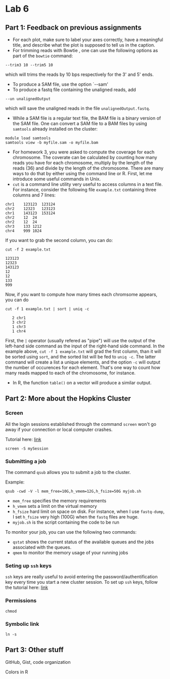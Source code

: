 # Lab 6

## Part 1: Feedback on previous assignments

- For each plot, make sure to label your axes correctly, have a meaningful title, and describe what the plot is supposed to tell us in the caption. 
- For trimming reads with Bowtie , one can use the following options as part of the `bowtie` command:
```
--trim3 10 --trim5 10 
```
which will trims the reads by 10 bps respectively for the 3' and 5' ends. 
- To produce a SAM file, use the option `--sam'
- To produce a fastq file containing the unaligned reads, add
```
--un unalignedOutput
```
which will save the unaligned reads in the file `unalignedOutput.fastq`.
- While a SAM file is a regular text file, the BAM file is a binary version of the SAM file. One can convert a SAM file to a BAM files by using `samtools` already installed on the cluster:
```
module load samtools
samtools view -b myfile.sam -o myfile.bam
```
- For homework 3, you were asked to compute the coverage for each chromosome. The coverate can be calculated by counting how many reads you have for each chromosome, multiply by the length of the reads (36) and divide by the length of the chromosome. There are many ways to do that by either using the command line or R. First, let me introduce some useful commands in Unix.
- `cut` is a command line utility very useful to access columns in a text file. For instance, consider the following file `example.txt` containing three columns and 7 lines: 
```
chr1	123123	123124
chr2	12323	123123
chr1	143123	153124
chr2	12	24
chr2	12	24
chr3	133	1212
chr4	999	1024
```
If you want to grab the second column, you can do:
```
cut -f 2 example.txt

123123
12323
143123
12
12
133
999
```
Now, if you want to compute how many times each chromsome appears, you can do
```
cut -f 1 example.txt | sort | uniq -c

   2 chr1
   3 chr2
   1 chr3
   1 chr4
```
First, the `|` operator (usually refered as "pipe") will use the output of the left-hand side command as the input of the right-hand side command. In the example above, `cut -f 1 example.txt` will grad the first column, than it will be sorted using `sort`, and the sorted list will be fed to `uniq -c`. The latter command will create a list a unique elements, and the option `-c` will output the  number of occurences for each element. That's one way to count how many reads mapped to each of the chromosome, for instance. 
- In R, the function `table()` on a vector will produce a similar output. 

## Part 2: More about the Hopkins Cluster

### Screen 

All the login sessions established through the command `screen` won't go away if your connection or local computer crashes. 

Tutorial here: [link](https://kb.iu.edu/d/acuy)

```
screen -S mySession 
```

### Submitting a job

The command `qsub` allows you to submit a job to the cluster. 

Example:
```
qsub -cwd -V -l mem_free=10G,h_vmem=12G,h_fsize=50G myjob.sh
```
- `mem_free` specifies the memory requirements 
- `h_vmem` sets a limit on the virtual memory
- `h_fsize` hard limit on space on disk. For instance, when I use `fastq-dump`, I set `h_fsize` very high (100G) when the `fastq` files are huge. 
- `myjob.sh` is the script containing the code to be run

To monitor your job, you can use the following two commands:
- `qstat` shows the current status of  the  available queues  and  the  jobs  associated  with the queues.
- `qmem` to monitor the memory usage of your running jobs


### Seting up `ssh` keys

`ssh` keys are really useful to avoid entering the password/authentification key every time you start a new cluster session. To set up `ssh` keys, follow the tutorial here: [link](https://jhpce.jhu.edu/knowledge-base/authentication/login/)

### Permissions

`chmod`

### Symbolic link

`ln -s`

## Part 3: Other stuff

GitHub, Gist, code organization

Colors in R 







